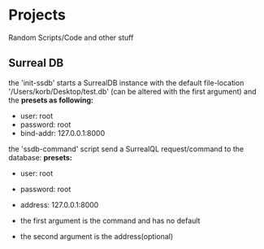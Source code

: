 # Projects
Random Scripts/Code and other stuff


## Surreal DB
the 'init-ssdb' starts a SurrealDB instance with the default file-location '/Users/korb/Desktop/test.db' (can be altered with the first argument) and the **presets as following:**
- user:       root
- password:   root
- bind-addr:  127.0.0.1:8000

the 'ssdb-command' script send a SurrealQL request/command to the database:
**presets:**
- user:       root
- password:   root
- address:    127.0.0.1:8000

- the first argument is the command and has no default
- the second argument is the address(optional)
